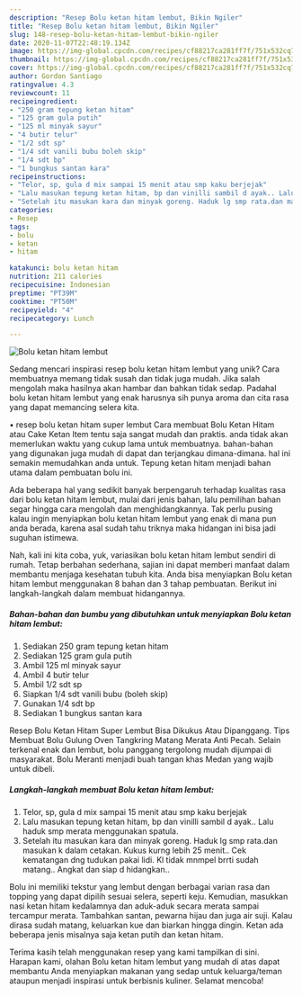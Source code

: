 ```yaml
---
description: "Resep Bolu ketan hitam lembut, Bikin Ngiler"
title: "Resep Bolu ketan hitam lembut, Bikin Ngiler"
slug: 148-resep-bolu-ketan-hitam-lembut-bikin-ngiler
date: 2020-11-07T22:48:19.134Z
image: https://img-global.cpcdn.com/recipes/cf88217ca281ff7f/751x532cq70/bolu-ketan-hitam-lembut-foto-resep-utama.jpg
thumbnail: https://img-global.cpcdn.com/recipes/cf88217ca281ff7f/751x532cq70/bolu-ketan-hitam-lembut-foto-resep-utama.jpg
cover: https://img-global.cpcdn.com/recipes/cf88217ca281ff7f/751x532cq70/bolu-ketan-hitam-lembut-foto-resep-utama.jpg
author: Gordon Santiago
ratingvalue: 4.3
reviewcount: 11
recipeingredient:
- "250 gram tepung ketan hitam"
- "125 gram gula putih"
- "125 ml minyak sayur"
- "4 butir telur"
- "1/2 sdt sp"
- "1/4 sdt vanili bubu boleh skip"
- "1/4 sdt bp"
- "1 bungkus santan kara"
recipeinstructions:
- "Telor, sp, gula d mix sampai 15 menit atau smp kaku berjejak"
- "Lalu masukan tepung ketan hitam, bp dan vinilli sambil d ayak.. Lalu haduk smp merata menggunakan spatula."
- "Setelah itu masukan kara dan minyak goreng. Haduk lg smp rata.dan masukan k dalam cetakan. Kukus kurng lebih 25 menit.. Cek kematangan dng tudukan pakai lidi. Kl tidak mnmpel brrti sudah matang.. Angkat dan siap d hidangkan.."
categories:
- Resep
tags:
- bolu
- ketan
- hitam

katakunci: bolu ketan hitam 
nutrition: 211 calories
recipecuisine: Indonesian
preptime: "PT39M"
cooktime: "PT50M"
recipeyield: "4"
recipecategory: Lunch

---
```



![Bolu ketan hitam lembut](https://img-global.cpcdn.com/recipes/cf88217ca281ff7f/751x532cq70/bolu-ketan-hitam-lembut-foto-resep-utama.jpg)

Sedang mencari inspirasi resep bolu ketan hitam lembut yang unik? Cara membuatnya memang tidak susah dan tidak juga mudah. Jika salah mengolah maka hasilnya akan hambar dan bahkan tidak sedap. Padahal bolu ketan hitam lembut yang enak harusnya sih punya aroma dan cita rasa yang dapat memancing selera kita.

• resep bolu ketan hitam super lembut Cara membuat Bolu Ketan Hitam atau Cake Ketan Item tentu saja sangat mudah dan praktis. anda tidak akan memerlukan waktu yang cukup lama untuk membuatnya. bahan-bahan yang digunakan juga mudah di dapat dan terjangkau dimana-dimana. hal ini semakin memudahkan anda untuk. Tepung ketan hitam menjadi bahan utama dalam pembuatan bolu ini.

Ada beberapa hal yang sedikit banyak berpengaruh terhadap kualitas rasa dari bolu ketan hitam lembut, mulai dari jenis bahan, lalu pemilihan bahan segar hingga cara mengolah dan menghidangkannya. Tak perlu pusing kalau ingin menyiapkan bolu ketan hitam lembut yang enak di mana pun anda berada, karena asal sudah tahu triknya maka hidangan ini bisa jadi suguhan istimewa.


Nah, kali ini kita coba, yuk, variasikan bolu ketan hitam lembut sendiri di rumah. Tetap berbahan sederhana, sajian ini dapat memberi manfaat dalam membantu menjaga kesehatan tubuh kita. Anda bisa menyiapkan Bolu ketan hitam lembut menggunakan 8 bahan dan 3 tahap pembuatan. Berikut ini langkah-langkah dalam membuat hidangannya.

<!--inarticleads1-->

##### Bahan-bahan dan bumbu yang dibutuhkan untuk menyiapkan Bolu ketan hitam lembut:

1. Sediakan 250 gram tepung ketan hitam
1. Sediakan 125 gram gula putih
1. Ambil 125 ml minyak sayur
1. Ambil 4 butir telur
1. Ambil 1/2 sdt sp
1. Siapkan 1/4 sdt vanili bubu (boleh skip)
1. Gunakan 1/4 sdt bp
1. Sediakan 1 bungkus santan kara


Resep Bolu Ketan Hitam Super Lembut Bisa Dikukus Atau Dipanggang. Tips Membuat Bolu Gulung Oven Tangkring Matang Merata Anti Pecah. Selain terkenal enak dan lembut, bolu panggang tergolong mudah dijumpai di masyarakat. Bolu Meranti menjadi buah tangan khas Medan yang wajib untuk dibeli. 

<!--inarticleads2-->

##### Langkah-langkah membuat Bolu ketan hitam lembut:

1. Telor, sp, gula d mix sampai 15 menit atau smp kaku berjejak
1. Lalu masukan tepung ketan hitam, bp dan vinilli sambil d ayak.. Lalu haduk smp merata menggunakan spatula.
1. Setelah itu masukan kara dan minyak goreng. Haduk lg smp rata.dan masukan k dalam cetakan. Kukus kurng lebih 25 menit.. Cek kematangan dng tudukan pakai lidi. Kl tidak mnmpel brrti sudah matang.. Angkat dan siap d hidangkan..


Bolu ini memiliki tekstur yang lembut dengan berbagai varian rasa dan topping yang dapat dipilih sesuai selera, seperti keju. Kemudian, masukkan nasi ketan hitam kedalamnya dan aduk-aduk secara merata sampai tercampur merata. Tambahkan santan, pewarna hijau dan juga air suji. Kalau dirasa sudah matang, keluarkan kue dan biarkan hingga dingin. Ketan ada beberapa jenis misalnya saja ketan putih dan ketan hitam. 

Terima kasih telah menggunakan resep yang kami tampilkan di sini. Harapan kami, olahan Bolu ketan hitam lembut yang mudah di atas dapat membantu Anda menyiapkan makanan yang sedap untuk keluarga/teman ataupun menjadi inspirasi untuk berbisnis kuliner. Selamat mencoba!
